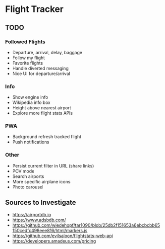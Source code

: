 # Flight Tracker

## TODO

### Followed Flights

- Departure, arrival, delay, baggage
- Follow my flight
- Favorite flights
- Handle diverted messaging
- Nice UI for departure/arrival

### Info

- Show engine info
- Wikipedia info box
- Height above nearest airport
- Explore more flight stats APIs

### PWA

- Background refresh tracked flight
- Push notifications

### Other

- Persist current filter in URL (share links)
- POV mode
- Search airports
- More specific airplane icons
- Photo carousel

## Sources to Investigate

- https://airportdb.io
- https://www.adsbdb.com/
- https://github.com/wiedehopf/tar1090/blob/25db2f151653a6ebcbcbb65150cedfc498eee816/html/markers.js
- https://github.com/evilsaloon/flightstats-web-api
- https://developers.amadeus.com/pricing

